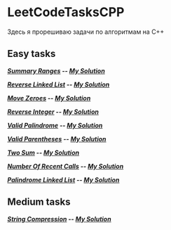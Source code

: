 # LeetCodeTasksCPP
Здесь я прорешиваю задачи по алгоритмам на C++

## Easy tasks
***[Summary Ranges](https://leetcode.com/problems/summary-ranges/) -- [My Solution](tasks/easy/summaryRanges.cpp)***

***[Reverse Linked List](https://leetcode.com/problems/reverse-linked-list/description/) -- [My Solution](tasks/easy/reverseLinkedList.cpp)***

***[Move Zeroes](https://leetcode.com/problems/move-zeroes/) -- [My Solution](tasks/easy/moveZeroes.cpp)***

***[Reverse Integer](https://leetcode.com/problems/reverse-integer/description/) -- [My Solution](tasks/easy/reverseInteger.cpp)***

***[Valid Palindrome](https://leetcode.com/problems/valid-palindrome/) -- [My Solution](tasks/easy/validPalindrome)***

***[Valid Parentheses](https://leetcode.com/problems/valid-parentheses/description/) -- [My Solution](tasks/easy/validParentheses.cpp)***

***[Two Sum](https://leetcode.com/problems/two-sum/) -- [My Solution](tasks/easy/twoSum.cpp)***

***[Number Of Recent Calls](https://leetcode.com/problems/number-of-recent-calls/) -- [My Solution](tasks/easy/numberOfRecentCalls.cpp)***

***[Palindrome Linked List](https://leetcode.com/problems/palindrome-linked-list/) -- [My Solution](tasks/easy/palindromeLinkedList.cpp)***

## Medium tasks

***[String Compression](https://leetcode.com/problems/string-compression/) -- [My Solution](tasks/medium/stringCompression.cpp)***

